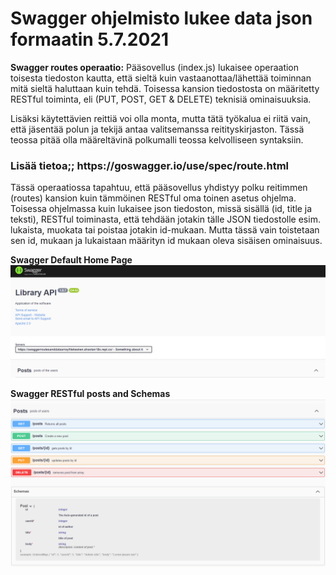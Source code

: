 <H1> Swagger ohjelmisto lukee data json formaatin 5.7.2021</H1>

<b>Swagger routes operaatio:</b>
Pääsovellus (index.js) lukaisee operaation toisesta tiedoston kautta, että sieltä kuin vastaanottaa/lähettää toiminnan mitä sieltä haluttaan kuin tehdä. Toisessa kansion tiedostosta on määritetty RESTful toiminta, eli (PUT, POST, GET & DELETE) teknisiä ominaisuuksia. 

Lisäksi käytettävien reittiä voi olla monta, mutta tätä työkalua ei riitä vain, että jäsentää polun ja tekijä antaa valitsemanssa reitityskirjaston. Tässä teossa pitää olla määreltävinä polkumalli teossa kelvolliseen syntaksiin.

<H3> Lisää tietoa;; https://goswagger.io/use/spec/route.html </H3>

Tässä operaatiossa tapahtuu, että pääsovellus yhdistyy polku reitimmen (routes) kansion kuin tämmöinen RESTful oma toinen asetus ohjelma. Toisessa ohjelmassa kuin lukaisee json tiedoston, missä sisällä (id, title ja teksti), RESTful toiminasta, että tehdään jotakin tälle JSON tiedostolle esim. lukaista, muokata tai poistaa jotakin id-mukaan. Mutta tässä vain toistetaan sen id, mukaan ja lukaistaan määrityn id mukaan oleva sisäisen ominaisuus.


<b>Swagger Default Home Page</b><br>
![Alt text](images/Node-Swagger1.PNG?raw=true "None")

<b>Swagger RESTful posts and Schemas</b>
![Alt text](images/Node-Swagger2.PNG?raw=true "None")